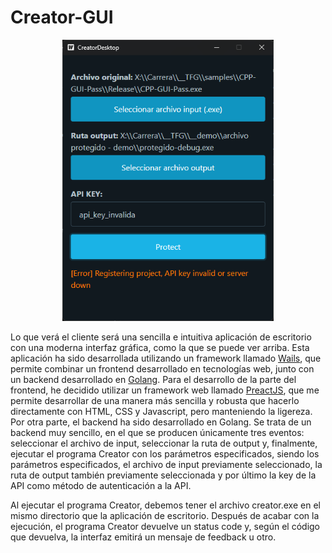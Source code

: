 # Creator-GUI

<p align="center">
  <img height="450" src="interfaz-creator-gui.png">
</p>

Lo que verá el cliente será una sencilla e intuitiva aplicación de escritorio con una moderna interfaz gráfica, como la que se puede ver arriba. Esta aplicación ha sido desarrollada utilizando un framework llamado [Wails](https://wails.io/), que permite combinar un frontend desarrollado en tecnologías web, junto con un backend desarrollado en [Golang](https://go.dev/). Para el desarrollo de la parte del frontend, he decidido utilizar un framework web llamado [PreactJS](https://preactjs.com/), que me permite desarrollar de una manera más sencilla y robusta que hacerlo directamente con HTML, CSS y Javascript, pero manteniendo la ligereza. Por otra parte, el backend ha sido desarrollado en Golang. Se trata de un backend muy sencillo, en el que se producen únicamente tres eventos: seleccionar el archivo de input, seleccionar la ruta de output y, finalmente, ejecutar el programa Creator con los parámetros especificados, siendo los parámetros especificados, el archivo de input previamente seleccionado, la ruta de output también previamente seleccionada y por último la key de la API como método de autenticación a la API.

Al ejecutar el programa Creator, debemos tener el archivo creator.exe en el mismo directorio que la aplicación de escritorio. Después de acabar con la ejecución, el programa Creator devuelve un status code y, según el código que devuelva, la interfaz emitirá un mensaje de feedback u otro.
